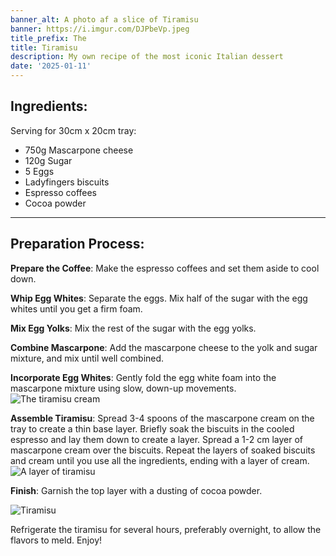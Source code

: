 ```yaml
---
banner_alt: A photo af a slice of Tiramisu
banner: https://i.imgur.com/DJPbeVp.jpeg
title_prefix: The
title: Tiramisu
description: My own recipe of the most iconic Italian dessert
date: '2025-01-11'
---
```


## Ingredients:
Serving for 30cm x 20cm tray:

- 750g Mascarpone cheese
- 120g Sugar
- 5 Eggs
- Ladyfingers biscuits
- Espresso coffees
- Cocoa powder

---

## Preparation Process:
**Prepare the Coffee**: Make the espresso coffees and set them aside to cool down.
  
**Whip Egg Whites**: Separate the eggs. Mix half of the sugar with the egg whites until you get a firm foam.

**Mix Egg Yolks**: Mix the rest of the sugar with the egg yolks.

**Combine Mascarpone**: Add the mascarpone cheese to the yolk and sugar mixture, and mix until well combined.

**Incorporate Egg Whites**: Gently fold the egg white foam into the mascarpone mixture using slow, down-up movements.
![The tiramisu cream](https://imgur.com/yCUaL6S.jpeg 'The tiramisu cream')

**Assemble Tiramisu**:
Spread 3-4 spoons of the mascarpone cream on the tray to create a thin base layer.
Briefly soak the biscuits in the cooled espresso and lay them down to create a layer.
Spread a 1-2 cm layer of mascarpone cream over the biscuits.
Repeat the layers of soaked biscuits and cream until you use all the ingredients, ending with a layer of cream.
![A layer of tiramisu](https://imgur.com/Mt8Q3ZB.jpeg 'A layer of tiramisu')

**Finish**: Garnish the top layer with a dusting of cocoa powder.

![Tiramisu](https://imgur.com/ptosf9S.jpeg 'tiramisu')

Refrigerate the tiramisu for several hours, preferably overnight, to allow the flavors to meld. Enjoy!

